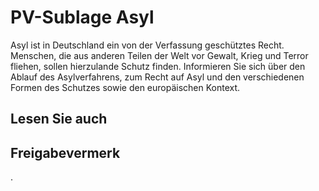 # PV-Sublage Asyl

Asyl ist in Deutschland ein von der Verfassung geschütztes Recht. Menschen, die aus anderen Teilen der Welt vor Gewalt, Krieg und Terror fliehen, sollen hierzulande Schutz finden. Informieren Sie sich über den Ablauf des Asylverfahrens, zum Recht auf Asyl und den verschiedenen Formen des Schutzes sowie den europäischen Kontext.

## Lesen Sie auch

## Freigabevermerk

.
